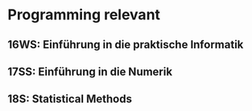 # Programming relevant

## 16WS: Einführung in die praktische Informatik

## 17SS: Einführung in die Numerik

## 18S: Statistical Methods

## 